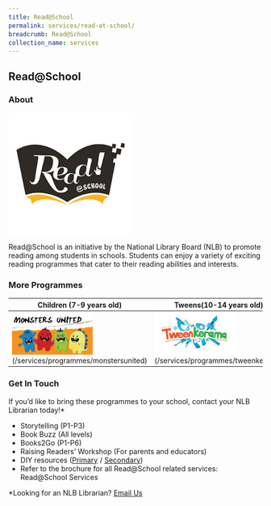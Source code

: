 ```yaml
---
title: Read@School
permalink: services/read-at-school/
breadcrumb: Read@School
collection_name: services
---
```


## **Read@School**

### **About**

<img src="/images/readatschool/ReadatSchool-Logo.jpg" alt="Read at School" style="width: 15rem;">

Read@School is an initiative by the National Library Board (NLB) to promote reading among students in schools. Students can enjoy a variety of exciting reading programmes that cater to their reading abilities and interests.

### **More Programmes**

| **Children (7-9 years old)**  | **Tweens(10-14 years old)** | **Teens(13-17 years old)** |
| ----------------------------- | --------------------------- | -------------------------- |
| <img src="/images/readatschool/MonstersUnited-Logo-Thumb.jpg" alt="Monsters United" style="width: 10rem;"> (/services/programmes/monstersunited)| <img src="/images/readatschool/Tweenkerama-Logo-Thumb.jpg" alt="Tweenkerama" style="width: 10rem;"> (/services/programmes/tweenkerama) | <img src="/images/readatschool/Tweenkerama-Logo-Thumb.jpg" alt="Tweenkerama" style="width: 10rem;"> (/services/programmes/teenstakeover) |

### **Get In Touch**

If  you’d like to bring these programmes to your school, contact your NLB Librarian today!*

* Storytelling (P1-P3)
* Book Buzz (All levels)
* Books2Go (P1-P6)
* Raising Readers’ Workshop (For parents and educators)
* DIY resources ([Primary](/diy-resources/primary/primary-main) / [Secondary](diy-resources/secondary/secondary-main))
* Refer to the brochure for all Read@School related services: Read@School Services

*Looking for an NLB Librarian? [Email Us](mailto:enquiry@nlb.gov.sg)
